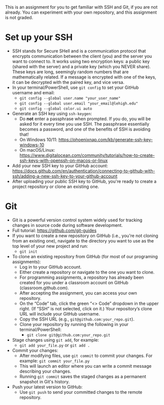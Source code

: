 This is an assignment for you to get familiar with SSH and Git, if you are not already. You can experiment with your own repository, and this assignment is not graded.
# Set up your SSH

- SSH stands for Secure SHell and is a communication protocol that encrypts communication between the client (you) and the server you want to connect to. It works using two encryption keys: a public key (shared with the server) and a private key (which you NEVER share). These keys are long, seemingly random numbers that are mathematically related. If a message is encrypted with one of the keys, it can be decrypted with the paired key, and vice versa.
- In your terminal/PowerShell, use `git config` to set your GitHub username and email:
    - `git config --global user.name "your_user_name"`  
    - `git config --global user.email "your_email@lehigh.edu"`  
    - `git config --global color.ui auto`
- Generate an SSH key using `ssh-keygen`:
    - Do **not** enter a passphrase when prompted. If you do, you will be asked for it every time you use SSH. The passphrase essentially becomes a password, and one of the benefits of SSH is avoiding that!
    - On Windows 10/11: <https://phoenixnap.com/kb/generate-ssh-key-windows-10>
    - On macOS/Linux: <https://www.digitalocean.com/community/tutorials/how-to-create-ssh-keys-with-openssh-on-macos-or-linux>
- Add your new SSH key to your GitHub account:  
  <https://docs.github.com/en/authentication/connecting-to-github-with-ssh/adding-a-new-ssh-key-to-your-github-account>
- After uploading your public SSH key to GitHub, you're ready to create a project repository or clone an existing one.

# Git

- Git is a powerful version control system widely used for tracking changes in source code during software development.
- Full tutorial: <https://github.com/git-guides>
- If you want to create a new repository on GitHub (i.e., you're not cloning from an existing one), navigate to the directory you want to use as the top level of your new project and run:
    - `git init`
- To clone an existing repository from GitHub (for most of our programing assignments):
    - Log in to your GitHub account.
    - Either create a repository or navigate to the one you want to clone.
    - For programming assignments, a repository has already been created for you under a classroom account on GitHub (classroom.github.com).
    - After accepting the assignment, you can access your own repository.
    - On the “Code” tab, click the green “<> Code” dropdown in the upper right. (If “SSH” is not selected, click on it.) Your repository’s clone URL will include your GitHub username.
    - Copy the SSH URL (e.g., `git@github.com:your_repo.git`).
    - Clone your repository by running the following in your terminal/PowerShell:
        - `git clone git@github.com:your_repo.git`
- Stage changes using `git add`, for example:
    - `git add your_file.py` or `git add .`
- Commit your changes:
    - After modifying files, use `git commit` to commit your changes. For example: `git commit your_file.py`
    - This will launch an editor where you can write a commit message describing your changes.
    - Running `git commit` saves the staged changes as a permanent snapshot in Git's history.
- Push your latest version to GitHub:
    - Use `git push` to send your committed changes to the remote repository.